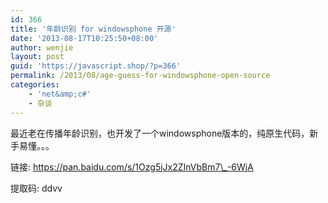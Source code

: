 ```yaml
---
id: 366
title: '年龄识别 for windowsphone 开源'
date: '2013-08-17T10:25:50+08:00'
author: wenjie
layout: post
guid: 'https://javascript.shop/?p=366'
permalink: /2013/08/age-guess-for-windowsphone-open-source
categories:
    - 'net&amp;c#'
    - 杂谈
---
```


最近老在传播年龄识别，也开发了一个windowsphone版本的，纯原生代码，新手易懂。。。

链接: https://pan.baidu.com/s/1Ozg5jJx2ZInVbBm7\_-6WjA

提取码: ddvv
